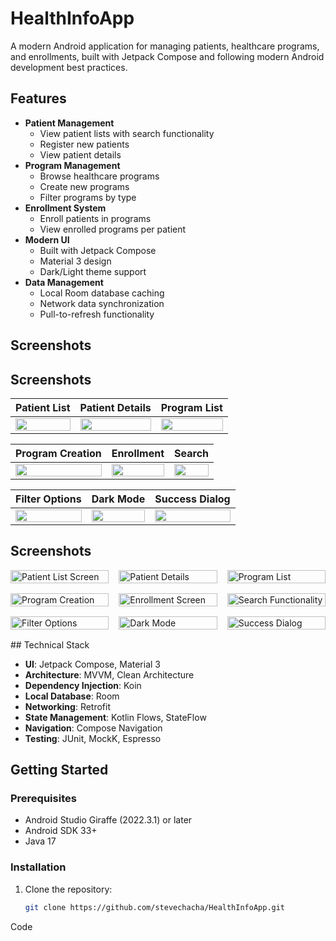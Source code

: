 
# HealthInfoApp


A modern Android application for managing patients, healthcare programs, and enrollments, built with Jetpack Compose and following modern Android development best practices.

## Features

- **Patient Management**
    - View patient lists with search functionality
    - Register new patients
    - View patient details
- **Program Management**
    - Browse healthcare programs
    - Create new programs
    - Filter programs by type
- **Enrollment System**
    - Enroll patients in programs
    - View enrolled programs per patient
- **Modern UI**
    - Built with Jetpack Compose
    - Material 3 design
    - Dark/Light theme support
- **Data Management**
    - Local Room database caching
    - Network data synchronization
    - Pull-to-refresh functionality

## Screenshots

## Screenshots

| Patient List | Patient Details | Program List |
|--------------|-----------------|--------------|
| <img src="Screenshot/Screenshot%202025-04-27%20at%2017.40.32.png" width="100%"> | <img src="Screenshot/Screenshot%202025-04-27%20at%2017.40.51.png" width="100%"> | <img src="Screenshot/Screenshot%202025-04-27%20at%2017.40.54.png" width="100%"> |

| Program Creation | Enrollment | Search |
|------------------|------------|--------|
| <img src="Screenshot/Screenshot%202025-04-27%20at%2017.41.06.png" width="100%"> | <img src="Screenshot/Screenshot%202025-04-27%20at%2017.41.46.png" width="100%"> | <img src="Screenshot/Screenshot%202025-04-27%20at%2017.42.21.png" width="100%"> |

| Filter Options | Dark Mode | Success Dialog |
|----------------|-----------|----------------|
| <img src="Screenshot/Screenshot%202025-04-27%20at%2017.43.24.png" width="100%"> | <img src="Screenshot/Screenshot%202025-04-27%20at%2017.43.38.png" width="100%"> | <img src="Screenshot/Screenshot%202025-04-27%20at%2017.44.11.png" width="100%"> |


## Screenshots
<div style="display: grid; grid-template-columns: repeat(3, 1fr); gap: 16px; margin: 16px 0;">
  <img src="Screenshot/Screenshot%202025-04-27%20at%2017.40.32.png" width="100%" alt="Patient List Screen" />
  <img src="Screenshot/Screenshot%202025-04-27%20at%2017.40.51.png" width="100%" alt="Patient Details" />
  <img src="Screenshot/Screenshot%202025-04-27%20at%2017.40.54.png" width="100%" alt="Program List" />

  <img src="Screenshot/Screenshot%202025-04-27%20at%2017.41.06.png" width="100%" alt="Program Creation" />
  <img src="Screenshot/Screenshot%202025-04-27%20at%2017.41.46.png" width="100%" alt="Enrollment Screen" />
  <img src="Screenshot/Screenshot%202025-04-27%20at%2017.42.21.png" width="100%" alt="Search Functionality" />

  <img src="Screenshot/Screenshot%202025-04-27%20at%2017.43.24.png" width="100%" alt="Filter Options" />
  <img src="Screenshot/Screenshot%202025-04-27%20at%2017.43.38.png" width="100%" alt="Dark Mode" />
  <img src="Screenshot/Screenshot%202025-04-27%20at%2017.44.11.png" width="100%" alt="Success Dialog" />
</div>
## Technical Stack

- **UI**: Jetpack Compose, Material 3
- **Architecture**: MVVM, Clean Architecture
- **Dependency Injection**: Koin
- **Local Database**: Room
- **Networking**: Retrofit
- **State Management**: Kotlin Flows, StateFlow
- **Navigation**: Compose Navigation
- **Testing**: JUnit, MockK, Espresso

## Getting Started

### Prerequisites

- Android Studio Giraffe (2022.3.1) or later
- Android SDK 33+
- Java 17

### Installation

1. Clone the repository:
   ```bash
   git clone https://github.com/stevechacha/HealthInfoApp.git

Code
